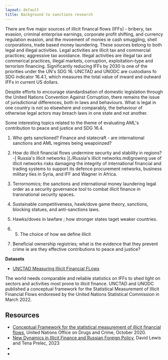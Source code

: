 ```yaml
---
layout: default
title: Background to sanctions research
---
```

There are five major sources of illicit financal flows (IFFs) - bribery, tax evasion, criminal enterprise earnings, corporate profit shifting, and currency regulation evasion, and the mvoement of monies ie cash smuggling, shell corporations, 
trade based money laundering. These sources belong to both legal and illegal activities. Legal activities are illicit tax and commercial practices; aggressive tax avoidance. Illegal activities are
illegal tax and commerical practices, illegal markets, corruption, exploitation-type and terrorism financing. Significantly reducing IFFs by 2030 is one of the priorities under the UN's SDG 16. UNCTAD and UNODC are custodians fo SDG indicator 16.4.1, which measures the total value  of inward and outward IFFs
in current US dollars. 

Despite efforts to encourage standardisation of domestic legislation through the United Nations Convention Against Corruption, there remains the issue of jurisdictional differences, both in laws
and behaviours. What is legal in one country is not so elsewhere and comparably, the behaviour of otherwise legal actors may breach laws in one state and not another. 

Some interesting topics related to the theme of evaluating AML's contribution to peace and justice and SDG 16.4.

1. Who gets sanctioned? Finance and statecraft - are international sanctions and AML regimes being weapoinzed? 
2. How do illicit financial flows undermine security and stability in regions?
        -[ Russia's illicit networks ](./Russia's illicit networks.md)growing use of illicit networks risks damaging the integrity of international financial and trading systems to support its defence procurement networks, business military ties in Syria, and IFF and Wagner in Africa. 
        
    
4. Terrornomics; the sanctions and international money laundering legal order as a security governance tool to combat illicit finance in transnational security spaces. 
5. Sustainable competitiveness, hawk/dove game theory, sanctions, blocking statues, and anti-sanctions laws. 
6. Hawks/doves in lawfare ; how stronger states taget weaker countries.
7. 5. The choice of how we define illicit
8. Beneficial ownership registries; what is the evidence that they prevent crime ie are they effective contributions to peace and justice?

<b>Datasets</b>
- [UNCTAD Measuring Illicit Financial FLows](https://unctad.org/news/first-ever-official-data-illicit-financial-flows-now-available)

The world needs comparable and reliable statistics on IFFs to shed light on sectors and activities most prone to illicit finance. 
UNCTAD and UNODC published a conceptual framework for the Statistical Measurement of Illicit Financial Flows endoresed by the United Nations Statistical Commission in March 2022. 


## Resources

- [Conceptual Framework for the statistical measurement of illicit financial flows](https://unctad.org/system/files/official-document/IFF_Conceptual_Framework_EN.pdf), United Nations Office on Drugs and Crime, October 2020.
- [New Dynamics in Illicit Finance and Russian Foreign Policy](https://news.exeter.ac.uk/wp-content/uploads/2023/08/SOCACE-RP17-NewDynamics-Aug23-avedit.pdf), David Lewis and Tena Prelec, 2023
- 
- 
